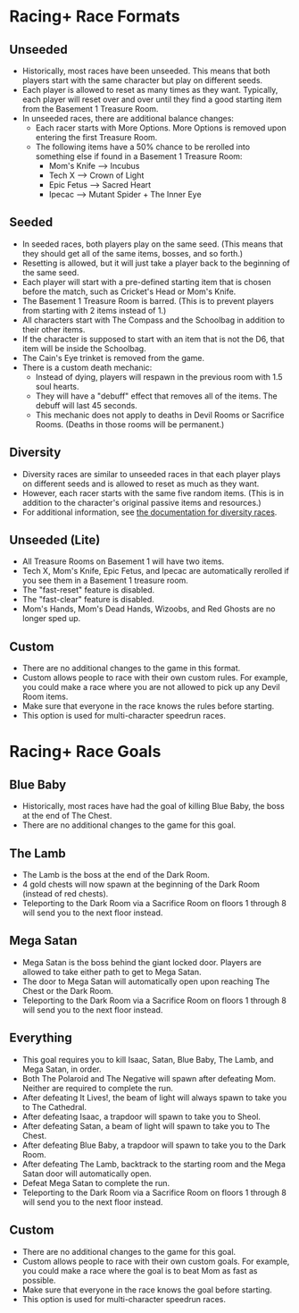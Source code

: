 # Racing+ Race Formats

## Unseeded

* Historically, most races have been unseeded. This means that both players start with the same character but play on different seeds.
* Each player is allowed to reset as many times as they want. Typically, each player will reset over and over until they find a good starting item from the Basement 1 Treasure Room.
* In unseeded races, there are additional balance changes:
  * Each racer starts with More Options. More Options is removed upon entering the first Treasure Room.
  * The following items have a 50% chance to be rerolled into something else if found in a Basement 1 Treasure Room:
    * Mom's Knife --> Incubus
    * Tech X --> Crown of Light
    * Epic Fetus --> Sacred Heart
    * Ipecac --> Mutant Spider + The Inner Eye

## Seeded

* In seeded races, both players play on the same seed. (This means that they should get all of the same items, bosses, and so forth.)
* Resetting is allowed, but it will just take a player back to the beginning of the same seed.
* Each player will start with a pre-defined starting item that is chosen before the match, such as Cricket's Head or Mom's Knife.
* The Basement 1 Treasure Room is barred. (This is to prevent players from starting with 2 items instead of 1.)
* All characters start with The Compass and the Schoolbag in addition to their other items.
* If the character is supposed to start with an item that is not the D6, that item will be inside the Schoolbag.
* The Cain's Eye trinket is removed from the game.
* There is a custom death mechanic:
  * Instead of dying, players will respawn in the previous room with 1.5 soul hearts.
  * They will have a "debuff" effect that removes all of the items. The debuff will last 45 seconds.
  * This mechanic does not apply to deaths in Devil Rooms or Sacrifice Rooms. (Deaths in those rooms will be permanent.)

## Diversity

* Diversity races are similar to unseeded races in that each player plays on different seeds and is allowed to reset as much as they want.
* However, each racer starts with the same five random items. (This is in addition to the character's original passive items and resources.)
* For additional information, see [the documentation for diversity races](https://github.com/Zamiell/isaac-racing-client/blob/master/mod/README-DIVERSITY.md).

## Unseeded (Lite)

* All Treasure Rooms on Basement 1 will have two items.
* Tech X, Mom's Knife, Epic Fetus, and Ipecac are automatically rerolled if you see them in a Basement 1 treasure room.
* The "fast-reset" feature is disabled.
* The "fast-clear" feature is disabled.
* Mom's Hands, Mom's Dead Hands, Wizoobs, and Red Ghosts are no longer sped up.

## Custom

* There are no additional changes to the game in this format.
* Custom allows people to race with their own custom rules. For example, you could make a race where you are not allowed to pick up any Devil Room items.
* Make sure that everyone in the race knows the rules before starting.
* This option is used for multi-character speedrun races.

# Racing+ Race Goals

## Blue Baby

* Historically, most races have had the goal of killing Blue Baby, the boss at the end of The Chest.
* There are no additional changes to the game for this goal.

## The Lamb

* The Lamb is the boss at the end of the Dark Room.
* 4 gold chests will now spawn at the beginning of the Dark Room (instead of red chests).
* Teleporting to the Dark Room via a Sacrifice Room on floors 1 through 8 will send you to the next floor instead.

## Mega Satan

* Mega Satan is the boss behind the giant locked door. Players are allowed to take either path to get to Mega Satan.
* The door to Mega Satan will automatically open upon reaching The Chest or the Dark Room.
* Teleporting to the Dark Room via a Sacrifice Room on floors 1 through 8 will send you to the next floor instead.

## Everything

* This goal requires you to kill Isaac, Satan, Blue Baby, The Lamb, and Mega Satan, in order.
* Both The Polaroid and The Negative will spawn after defeating Mom. Neither are required to complete the run.
* After defeating It Lives!, the beam of light will always spawn to take you to The Cathedral.
* After defeating Isaac, a trapdoor will spawn to take you to Sheol.
* After defeating Satan, a beam of light will spawn to take you to The Chest.
* After defeating Blue Baby, a trapdoor will spawn to take you to the Dark Room.
* After defeating The Lamb, backtrack to the starting room and the Mega Satan door will automatically open.
* Defeat Mega Satan to complete the run.
* Teleporting to the Dark Room via a Sacrifice Room on floors 1 through 8 will send you to the next floor instead.

## Custom

* There are no additional changes to the game for this goal.
* Custom allows people to race with their own custom goals. For example, you could make a race where the goal is to beat Mom as fast as possible.
* Make sure that everyone in the race knows the goal before starting.
* This option is used for multi-character speedrun races.
